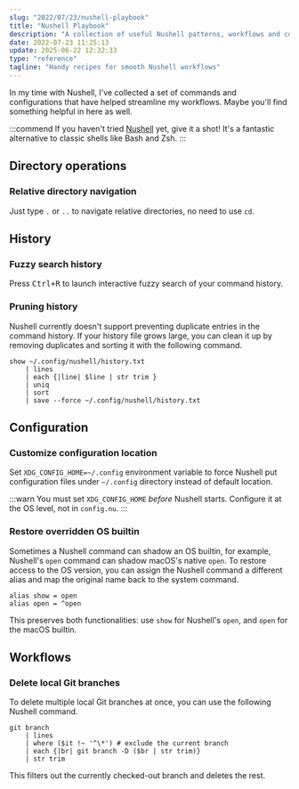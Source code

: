 ```yaml
---
slug: "2022/07/23/nushell-playbook"
title: "Nushell Playbook"
description: "A collection of useful Nushell patterns, workflows and configurations"
date: 2022-07-23 11:25:13
update: 2025-06-22 12:32:33
type: "reference"
tagline: "Handy recipes for smooth Nushell workflows"
---
```


In my time with Nushell, I've collected a set of commands and configurations that have helped streamline my workflows. Maybe you'll find something helpful in here as well.

:::commend
If you haven't tried [Nushell](https://www.nushell.sh/) yet, give it a shot! It's a fantastic alternative to classic shells like Bash and Zsh.
:::

## Directory operations

### Relative directory navigation

Just type `.` or `..` to navigate relative directories, no need to use `cd`.

## History

### Fuzzy search history

Press <kbd><kbd>Ctrl</kbd>+<kbd>R</kbd></kbd> to launch interactive fuzzy search of your command history.

### Pruning history

Nushell currently doesn't support preventing duplicate entries in the command history. If your history file grows large, you can clean it up by removing duplicates and sorting it with the following command.

```nu
show ~/.config/nushell/history.txt
	| lines
	| each {|line| $line | str trim }
	| uniq
	| sort
	| save --force ~/.config/nushell/history.txt
```

## Configuration

### Customize configuration location

Set `XDG_CONFIG_HOME=~/.config` environment variable to force Nushell put configuration files under `~/.config` directory instead of default location.

:::warn
You must set `XDG_CONFIG_HOME` _before_ Nushell starts. Configure it at the OS level, not in `config.nu`.
:::

### Restore overridden OS builtin

Sometimes a Nushell command can shadow an OS builtin, for example, Nushell's `open` command can shadow macOS's native `open`. To restore access to the OS version, you can assign the Nushell command a different alias and map the original name back to the system command.

```nu
alias show = open
alias open = ^open
```

This preserves both functionalities: use `show` for Nushell's `open`, and `open` for the macOS builtin.

## Workflows

### Delete local Git branches

To delete multiple local Git branches at once, you can use the following Nushell command.

```nu
git branch
	| lines
	| where ($it !~ '^\*') # exclude the current branch
	| each {|br| git branch -D ($br | str trim)}
	| str trim
```

This filters out the currently checked-out branch and deletes the rest.
